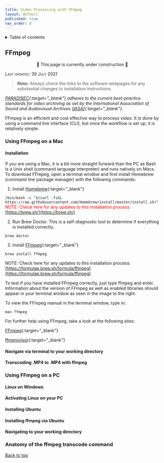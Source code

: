 ```yaml
---
title: Video Processing with FFmpeg
layout: default
published: true
nav_order: 8
--- 
```


<details closed markdown="block">
  <summary>
    Table of contents
  </summary>
  {: .text-delta }
1. TOC
{:toc}
</details>

## FFmpeg

<p align="center">
🚧 This page is currently under construction 🚧
</p>



<span style="font-variant:small-caps;">Last updated: 30 July 2021</span>

>**Note:** Always check the links to the software webpages for any substantial changes to installation instructions.

*[PARADISEC](https://paradisec.org){:target="_blank"} adheres to the current best-practice standards for video archiving as set by the International Association of Sound and Audiovisual Archives [(IASA)](https://www.iasa-web.org/){:target="_blank"}.*

FFmpeg is an efficient and cost effective way to process video. It is done by using a command line interface (CLI), but once the workflow is set up, it is relatively simple.

### Using **FFmpeg** on a Mac

#### Installation
If you are using a Mac, it is a bit more straight forward than the PC as Bash is a Unix shell (command language interpreter) and runs natively on Macs. To download FFmpeg, open a terminal window and first install Homebrew (command line package manager) with the following commands:

1. Install [Homebrew](https://brew.sh/){:target="_blank"} 

```/bin/bash -c "$(curl -fsSL https://raw.githubusercontent.com/Homebrew/install/master/install.sh)"```
<span style="color:red">
NOTE: Check here for any updates to this installation process:</span> [https://brew.sh/](https://brew.sh/)

2. Run Brew Doctor. This is a self-diagnostic tool to determine if everything is installed correctly.

```brew doctor```

3. Install [FFmpeg](https://ffmpeg.org/){:target="_blank"}

```brew install ffmpeg```

NOTE: Check here for any updates to this installation process: [https://formulae.brew.sh/formula/ffmpeg](https://formulae.brew.sh/formula/ffmpeg)

To test if you have installed FFmpeg correctly, just type ffmpeg and enter. Information about the version of FFmpeg as well as enabled libraries should appear in your terminal window as seen in the image to the right.

To view the FFmpeg manual in the terminal window, type in:

```man ffmpeg```

For further help using FFmpeg, take a look at the following sites:

[FFmpeg](https://ffmpeg.org/ffmpeg.html){:target="_blank"}

[ffmprovisor](https://amiaopensource.github.io/ffmprovisr/){:target="_blank"}


#### Navigate via terminal to your working directory

#### Transcoding .MP4 to .MP4 with **ffmpeg**

### Using **FFmpeg** on a PC

#### Linux on Windows

#### Activating Linux on your PC

#### Installing Ubuntu

#### Installing **ffmpeg** via Ubuntu

#### Navigating to your working directory

### Anatomy of the **ffmpeg** transcode command



[Back to top](#)